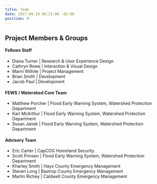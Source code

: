 ```yaml
---
title: Team
date: 2017-04-19 06:21:00 -05:00
position: 0
---
```


## Project Members & Groups

#### Fellows Staff

* Diana Turner \| Research & User Experience Design
* Cathryn Rowe \| Interaction & Visual Design
* Marni Wilhite \| Project Management
* Brian Smith \| Development
* Jacob Paul \| Development

#### FEWS / Watershed Core Team

* Matthew Porcher \| Flood Early Warning System, Watershed Protection Department
* Karl McArthur \| Flood Early Warning System, Watershed Protection Department
* Susan Janek \|  Flood Early Warning System, Watershed Protection Department


#### Advisory Team

* Eric Carter \| CapCOG Homeland Security
* Scott Prinsen \| Flood Early Warning System, Watershed Protection Department
* Kharley Smith \| Hays County Emergency Management
* Steven Long \| Bastrop County Emergency Management
* Martin Richey \| Caldwell County Emergency Management